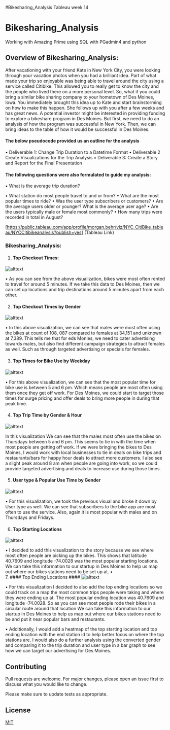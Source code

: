 #Bikesharing_Analysis
Tableau week 14
# Bikesharing_Analysis
Working with Amazing Prime using SQL with PGadmin4 and python
## Overview of Bikesharing_Analysis:
After vacationing with your friend Kate in New York City, you were looking through your vacation photos when you had a brilliant idea. Part of what made your trip so enjoyable was being able to travel around the city using a service called Citibike. This allowed you to really get to know the city and the people who lived there on a more personal level. So, what if you could bring a similar bike sharing company to your hometown of Des Moines, Iowa. You immediately brought this idea up to Kate and start brainstorming on how to make this happen. She follows up with you after a few weeks and has great news. A potential investor might be interested in providing funding to explore a bikeshare program in Des Moines. But first, we need to do an analysis of how the program was successful in New York. Then, we can bring ideas to the table of how it would be successful in Des Moines. 
#### The below pseudocode provided us an outline for the analysis ####
•	Deliverable 1:  Change Trip Duration to a Datetime Format
•	Deliverable 2 Create Visualizations for the Trip Analysis 
•	Deliverable 3: Create a Story and Report for the Final Presentation
#### The following questions were also formulated to guide my analysis: ####
•	What is the average trip duration?

•	What station do most people travel to and or from?
•	What are the most popular times to ride?
•	Was the user type subscribers or customers?
•	Are the average users older or younger? What is the average user age?
•	Are the users typically male or female most commonly?
•	How many trips were recorded in total in August?

[https://public.tableau.com/app/profile/morgan.behr/viz/NYC_CitiBike_tableau/NYCCitibikeanalysis?publish=yes] (Tableau Link)

### Bikesharing_Analysis: ###
1.	#### Top Checkout Times:  ####

![alttext](https://github.com/mbehr11/bikesharing/blob/main/Resources/Top_Checkout_Times.PNG) 

•	As you can see from the above visualization, bikes were most often rented to travel for around 5 minutes. If we take this data to Des Moines, then we can set up locations and trip destinations around 5 minutes apart from each other.  

2.	#### Top Checkout Times by Gender ####

![alttext](https://github.com/mbehr11/bikesharing/blob/main/Resources/Top_Checkout_Times_by_Gender.PNG)

•	In this above visualization, we can see that males were most often using the bikes at count of 108, 087 compared to females at 34,151 and unknown at 7,389. This tells me that for eds Monies, we need to cater advertising towards males, but also find different campaign strategies to attract females as well. Such as through targeted advertising or specials for females. 

3.	#### Top Times for Bike Use by Weekday ####

![alttext](https://github.com/mbehr11/bikesharing/blob/main/Resources/Top_Times_for_Bikeuse_by_Weekday.PNG)

•	For this above visualization, we can see that the most popular time for bike use is between 5 and 6 pm. Which means people are most often using them once they get off work. For Des Moines, we could start to target those times for surge pricing and offer deals to bring more people in during that peak time. 

4.	#### Top Trip Time by Gender & Hour ####

![alttext](https://github.com/mbehr11/bikesharing/blob/main/Resources/Top_Trip_Times_by_Gender%26Hour.PNG)

In this visualization We can see that the males most often use the bikes on Thursdays between 5 and 6 pm. This seems to tie in with the time when most people are getting off work. If we were bringing the bikes to Des Moines, I would work with local businesses to tie in deals on bike trips and restaurants/bars for happy hour deals to attract more customers.  I also see a slight peak around 8 am when people are going into work, so we could provide targeted advertising and deals to increase use during those times. 

5.	#### User type & Popular Use Time by Gender ####

![alttext]( https://github.com/mbehr11/bikesharing/blob/main/Resources/Usertype%26_Popular_Use_Time_by%20Gender.PNG )

•	For this visualization, we took the previous visual and broke it down by User type as well. We can see that subscribers to the bike app are most often to use the service. Also, again it is most popular with males and on Thursdays and Fridays. 

6.	#### Top Starting Locations ####

![alttext](https://github.com/mbehr11/bikesharing/blob/main/Resources/Top_Starting_Locations.PNG )

•	I decided to add this visualization to the story because we see where most often people are picking up the bikes. This shows that latitude 40.7609 and longitude -74.0028 was the most popular starting locations. We can take this information to our startup in Des Moines to help us map out where our bikes stations need to be set up at. 
•	
7.	#### Top Ending Locations ####
![alttext](https://github.com/mbehr11/bikesharing/blob/main/Resources/Top_Ending_Locations.PNG)

•	For this visualization I decided to also add the top ending locations so we could track on a map the most common trips people were taking and where they were ending up at. The most popular ending location was 40.7609 and longitude -74.0028.  So as you can see most people rode their bikes in a circular route around that location We can take this information to our startup in Des Moines to help us map out where our bikes stations need to be and put it near popular bars and restaurants. 

•	Additionally, I would add a heatmap of the top starting location and top ending location with the end station id to help better focus on where the top stations are. I would also do a further analysis using the converted gender and comparing it to the trip duration and user type in a bar graph to see how we can target our advertising for Des Moines. 
## Contributing 
Pull requests are welcome. For major changes, please open an issue first to discuss what you would like to change.

Please make sure to update tests as appropriate.

## License
[MIT](https://choosealicense.com/licenses/mit/)
